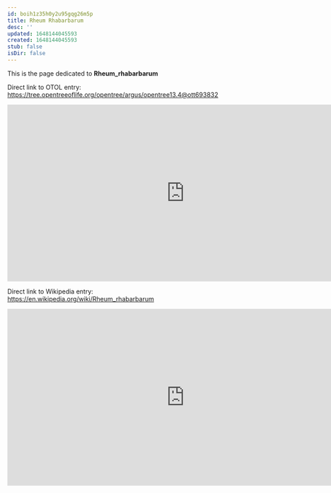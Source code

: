 ```yaml
---
id: boih1z35h0y2u95gqg26m5p
title: Rheum Rhabarbarum
desc: ''
updated: 1648144045593
created: 1648144045593
stub: false
isDir: false
---
```

This is the page dedicated to **Rheum_rhabarbarum**


Direct link to OTOL entry: https://tree.opentreeoflife.org/opentree/argus/opentree13.4@ott693832



<html>
    <body>
    <iframe src="https://tree.opentreeoflife.org/opentree/argus/opentree13.4@ott693832"
    width="800" height="400" frameborder="0" allowfullscreen> </iframe>
    </body>
</html>
    


Direct link to Wikipedia entry: https://en.wikipedia.org/wiki/Rheum_rhabarbarum



<html>
    <body>
    <iframe src="https://en.wikipedia.org/wiki/Rheum_rhabarbarum"
    width="800" height="400" frameborder="0" allowfullscreen> </iframe>
    </body>
</html>
    

